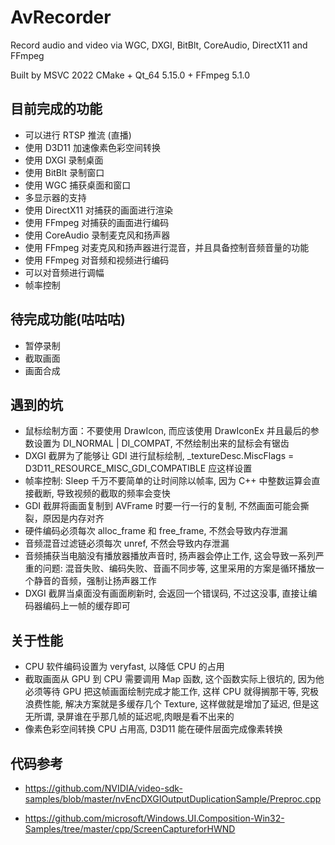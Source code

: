<!--
 * @Coding: utf-8
 * @Author: vector-wlc
 * @Date: 2023-02-12 13:05:50
 * @Description: 
-->
# AvRecorder
Record audio and video via WGC, DXGI, BitBlt, CoreAudio, DirectX11 and FFmpeg

Built by MSVC 2022 CMake + Qt_64 5.15.0 + FFmpeg 5.1.0

## 目前完成的功能

* 可以进行 RTSP 推流 (直播)
* 使用 D3D11 加速像素色彩空间转换
* 使用 DXGI 录制桌面
* 使用 BitBlt 录制窗口
* 使用 WGC 捕获桌面和窗口
* 多显示器的支持
* 使用 DirectX11 对捕获的画面进行渲染
* 使用 FFmpeg 对捕获的画面进行编码
* 使用 CoreAudio 录制麦克风和扬声器
* 使用 FFmpeg 对麦克风和扬声器进行混音，并且具备控制音频音量的功能
* 使用 FFmpeg 对音频和视频进行编码
* 可以对音频进行调幅
* 帧率控制

## 待完成功能(咕咕咕)

* 暂停录制
* 截取画面
* 画面合成

## 遇到的坑

* 鼠标绘制方面：不要使用 DrawIcon, 而应该使用 DrawIconEx 并且最后的参数设置为 DI_NORMAL | DI_COMPAT, 不然绘制出来的鼠标会有锯齿
* DXGI 截屏为了能够让 GDI 进行鼠标绘制, _textureDesc.MiscFlags = D3D11_RESOURCE_MISC_GDI_COMPATIBLE 应这样设置
* 帧率控制: Sleep 千万不要简单的让时间除以帧率, 因为 C++ 中整数运算会直接截断, 导致视频的截取的频率会变快
* GDI 截屏将画面复制到 AVFrame 时要一行一行的复制, 不然画面可能会撕裂，原因是内存对齐
* 硬件编码必须每次 alloc_frame 和 free_frame, 不然会导致内存泄漏
* 音频混音过滤链必须每次 unref, 不然会导致内存泄漏
* 音频捕获当电脑没有播放器播放声音时, 扬声器会停止工作, 这会导致一系列严重的问题: 混音失败、编码失败、音画不同步等, 这里采用的方案是循环播放一个静音的音频，强制让扬声器工作
* DXGI 截屏当桌面没有画面刷新时, 会返回一个错误码, 不过这没事, 直接让编码器编码上一帧的缓存即可

## 关于性能
* CPU 软件编码设置为 veryfast, 以降低 CPU 的占用
* 截取画面从 GPU 到 CPU 需要调用 Map 函数, 这个函数实际上很坑的, 因为他必须等待 GPU 把这帧画面绘制完成才能工作, 这样 CPU 就得搁那干等, 究极浪费性能, 解决方案就是多缓存几个 Texture, 这样做就是增加了延迟, 但是这无所谓, 录屏谁在乎那几帧的延迟呢,肉眼是看不出来的
* 像素色彩空间转换 CPU 占用高, D3D11 能在硬件层面完成像素转换

## 代码参考

* https://github.com/NVIDIA/video-sdk-samples/blob/master/nvEncDXGIOutputDuplicationSample/Preproc.cpp

* https://github.com/microsoft/Windows.UI.Composition-Win32-Samples/tree/master/cpp/ScreenCaptureforHWND
